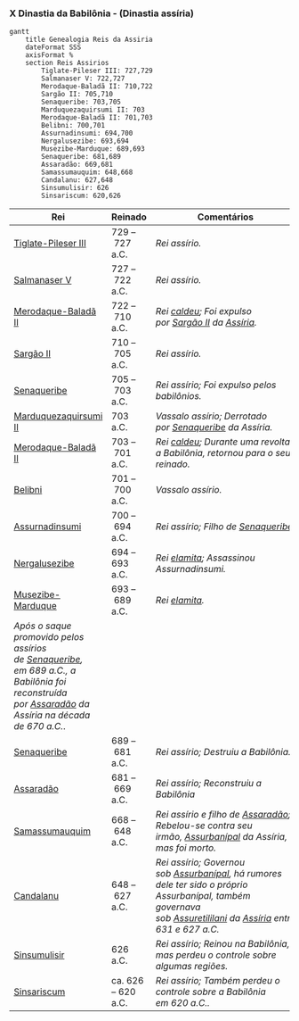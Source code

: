 ### X Dinastia da Babilônia - (Dinastia assíria)

```mermaid
gantt
    title Genealogia Reis da Assiria
    dateFormat SSS
    axisFormat %
    section Reis Assirios
		Tiglate-Pileser III: 727,729
		Salmanaser V: 722,727
		Merodaque-Baladã II: 710,722
		Sargão II: 705,710
		Senaqueribe: 703,705
		Marduquezaquirsumi II: 703
		Merodaque-Baladã II: 701,703
		Belibni: 700,701
		Assurnadinsumi: 694,700
		Nergalusezibe: 693,694
		Musezibe-Marduque: 689,693
		Senaqueribe: 681,689
		Assaradão: 669,681
		Samassumauquim: 648,668
		Candalanu: 627,648
		Sinsumulisir: 626
		Sinsariscum: 620,626

```


| Rei                                                                                                                                                                                                                                                                      | Reinado            | Comentários                                                                                                                                                                                                                                                                                                                                               |
| ------------------------------------------------------------------------------------------------------------------------------------------------------------------------------------------------------------------------------------------------------------------------ | ------------------ | --------------------------------------------------------------------------------------------------------------------------------------------------------------------------------------------------------------------------------------------------------------------------------------------------------------------------------------------------------- |
| [Tiglate-Pileser III](https://pt.wikipedia.org/wiki/Tiglate-Pileser_III "Tiglate-Pileser III")                                                                                                                                                                           | 729 – 727 a.C.     | _Rei assírio._                                                                                                                                                                                                                                                                                                                                            |
| [Salmanaser V](https://pt.wikipedia.org/wiki/Salmanaser_V "Salmanaser V")                                                                                                                                                                                                | 727 – 722 a.C.     | _Rei assírio._                                                                                                                                                                                                                                                                                                                                            |
| [Merodaque-Baladã II](https://pt.wikipedia.org/wiki/Merodaque-Balad%C3%A3_II "Merodaque-Baladã II")                                                                                                                                                                      | 722 – 710 a.C.     | _Rei [caldeu](https://pt.wikipedia.org/wiki/Caldeia "Caldeia"); Foi expulso por [Sargão II](https://pt.wikipedia.org/wiki/Sarg%C3%A3o_II "Sargão II") da [Assíria](https://pt.wikipedia.org/wiki/Ass%C3%ADria "Assíria")._                                                                                                                                |
| [Sargão II](https://pt.wikipedia.org/wiki/Sarg%C3%A3o_II "Sargão II")                                                                                                                                                                                                    | 710 – 705 a.C.     | _Rei assírio._                                                                                                                                                                                                                                                                                                                                            |
| [Senaqueribe](https://pt.wikipedia.org/wiki/Senaqueribe "Senaqueribe")                                                                                                                                                                                                   | 705 – 703 a.C.     | _Rei assírio; Foi expulso pelos babilônios._                                                                                                                                                                                                                                                                                                              |
| [Marduquezaquirsumi II](https://pt.wikipedia.org/wiki/Marduquezaquirsumi_II "Marduquezaquirsumi II")                                                                                                                                                                     | 703 a.C.           | _Vassalo assírio; Derrotado por [Senaqueribe](https://pt.wikipedia.org/wiki/Senaqueribe "Senaqueribe") da Assíria._                                                                                                                                                                                                                                       |
| [Merodaque-Baladã II](https://pt.wikipedia.org/wiki/Merodaque-Balad%C3%A3_II "Merodaque-Baladã II")                                                                                                                                                                      | 703 – 701 a.C.     | _Rei [caldeu](https://pt.wikipedia.org/wiki/Caldeia "Caldeia"); Durante uma revolta a Babilônia, retornou para o seu reinado._                                                                                                                                                                                                                            |
| [Belibni](https://pt.wikipedia.org/wiki/Belibni "Belibni")                                                                                                                                                                                                               | 701 – 700 a.C.     | _Vassalo assírio._                                                                                                                                                                                                                                                                                                                                        |
| [Assurnadinsumi](https://pt.wikipedia.org/wiki/Assurnadinsumi "Assurnadinsumi")                                                                                                                                                                                          | 700 – 694 a.C.     | _Rei assírio; Filho de [Senaqueribe](https://pt.wikipedia.org/wiki/Senaqueribe "Senaqueribe")_.                                                                                                                                                                                                                                                           |
| [Nergalusezibe](https://pt.wikipedia.org/w/index.php?title=Nergalusezibe&action=edit&redlink=1 "Nergalusezibe (página não existe)")                                                                                                                                      | 694 –693 a.C.      | _Rei [elamita](https://pt.wikipedia.org/wiki/Elamita "Elamita"); Assassinou Assurnadinsumi._                                                                                                                                                                                                                                                              |
| [Musezibe-Marduque](https://pt.wikipedia.org/w/index.php?title=Musezibe-Marduque&action=edit&redlink=1 "Musezibe-Marduque (página não existe)")                                                                                                                          | 693 – 689 a.C.     | _Rei [elamita](https://pt.wikipedia.org/wiki/Elamita "Elamita")._                                                                                                                                                                                                                                                                                         |
| _Após o saque promovido pelos assírios de [Senaqueribe](https://pt.wikipedia.org/wiki/Senaqueribe "Senaqueribe"), em 689 a.C., a Babilônia foi reconstruída por [Assaradão](https://pt.wikipedia.org/wiki/Assarad%C3%A3o "Assaradão") da Assíria na década de 670 a.C._. |                    |                                                                                                                                                                                                                                                                                                                                                           |
| [Senaqueribe](https://pt.wikipedia.org/wiki/Senaqueribe "Senaqueribe")                                                                                                                                                                                                   | 689 – 681 a.C.     | _Rei assírio; Destruiu a Babilônia._                                                                                                                                                                                                                                                                                                                      |
| [Assaradão](https://pt.wikipedia.org/wiki/Assarad%C3%A3o "Assaradão")                                                                                                                                                                                                    | 681 – 669 a.C.     | _Rei assírio; Reconstruiu a Babilônia_                                                                                                                                                                                                                                                                                                                    |
| [Samassumauquim](https://pt.wikipedia.org/wiki/Samassumauquim "Samassumauquim")                                                                                                                                                                                          | 668 – 648 a.C.     | _Rei assírio e filho de [Assaradão](https://pt.wikipedia.org/wiki/Assarad%C3%A3o "Assaradão"); Rebelou-se contra seu irmão, [Assurbanípal](https://pt.wikipedia.org/wiki/Assurban%C3%ADpal "Assurbanípal") da Assíria, mas foi morto._                                                                                                                    |
| [Candalanu](https://pt.wikipedia.org/wiki/Candalanu "Candalanu")                                                                                                                                                                                                         | 648 – 627 a.C.     | _Rei assírio; Governou sob [Assurbanípal](https://pt.wikipedia.org/wiki/Assurban%C3%ADpal "Assurbanípal"), há rumores dele ter sido o próprio Assurbanípal, também governava sob [Assuretililani](https://pt.wikipedia.org/wiki/Assuretililani "Assuretililani") da [Assíria](https://pt.wikipedia.org/wiki/Ass%C3%ADria "Assíria") entre 631 e 627 a.C._ |
| [Sinsumulisir](https://pt.wikipedia.org/wiki/Sinsumulisir "Sinsumulisir")                                                                                                                                                                                                | 626 a.C.           | _Rei assírio; Reinou na Babilônia, mas perdeu o controle sobre algumas regiões._                                                                                                                                                                                                                                                                          |
| [Sinsariscum](https://pt.wikipedia.org/wiki/Sinsariscum "Sinsariscum")                                                                                                                                                                                                   | ca. 626 – 620 a.C. | _Rei assírio; Também perdeu o controle sobre a Babilônia em 620 a.C.._                                                                                                                                                                                                                                                                                    |
